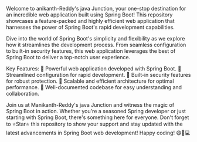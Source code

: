Welcome to anikanth-Reddy's java Junction, your one-stop destination for an incredible web application built using Spring Boot! This repository showcases a feature-packed and highly efficient web application that harnesses the power of Spring Boot's rapid development capabilities.

Dive into the world of Spring Boot's simplicity and flexibility as we explore how it streamlines the development process. From seamless configuration to built-in security features, this web application leverages the best of Spring Boot to deliver a top-notch user experience.

Key Features:
🔹 Powerful web application developed with Spring Boot.
🔹 Streamlined configuration for rapid development.
🔹 Built-in security features for robust protection.
🔹 Scalable and efficient architecture for optimal performance.
🔹 Well-documented codebase for easy understanding and collaboration.

Join us at Manikanth-Reddy's java Junction and witness the magic of Spring Boot in action. Whether you're a seasoned Spring developer or just starting with Spring Boot, there's something here for everyone. Don't forget to ⭐️Star⭐️ this repository to show your support and stay updated with the latest advancements in Spring Boot web development! Happy coding! 😄🌟💻

